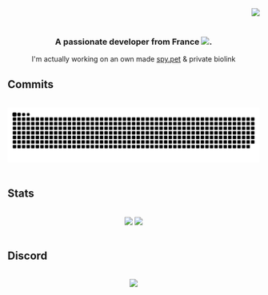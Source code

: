 <img align="right" src="https://visitor-badge.laobi.icu/badge?page_id=6c0-o.6c0-o" />
<div>
<br/>
<br/>
<h3 align="center">A passionate developer from France <img src="https://cdn.discordapp.com/emojis/1233113759103451207.webp" alt="." width="20" height="20"/></h3>
<div align="center">I'm actually working on an own made <a href="https://spy.pet/">spy.pet</a> & private biolink</div>
</div>

<h2>Commits</h2>
<br>
<div align="center">
  <picture>
    <source media="(prefers-color-scheme: dark)" srcset="https://raw.githubusercontent.com/6c0-o/6c0-o/output/github-contribution-grid-snake-dark.svg" />
    <source media="(prefers-color-scheme: light)" srcset="https://raw.githubusercontent.com/6c0-o/6c0-o/output/github-contribution-grid-snake.svg" />
    <img alt="github-snake" src="https://raw.githubusercontent.com/6c0-o/6c0-o/output/github-contribution-grid-snake-dark.svg" />
  </picture>
  <br/><br/>
</div>

<h2>Stats</h2>
<br>
<div align="center">
  <img src="https://github-readme-streak-stats.herokuapp.com/?user=6c0-o&theme=dracula&hide_border=true" />
  <img src="https://github-readme-stats.vercel.app/api/top-langs/?username=6c0-o&layout=compact&theme=dracula&hide_border=true"" />
  <br/><br/>
</div>

<h2>Discord</h2>
<br>
<div align="center">
  <a href="https://discord.com/users/953041961936359424">
  <img src="https://lanyard.cnrad.dev/api/953041961936359424?animated=true&idleMessage=Probably%20touching%20the%20sky" />
  </a>
  <br/><br/><br/>
</div>
